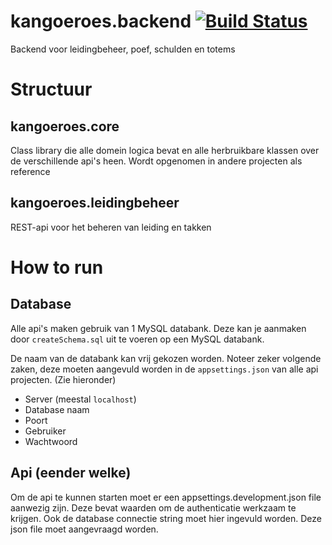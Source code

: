 # kangoeroes.backend [![Build Status](https://travis-ci.org/FOSDeKangoeroes/kangoeroes.backend.svg?branch=master)](https://travis-ci.org/FOSDeKangoeroes/kangoeroes.backend)
Backend voor leidingbeheer, poef, schulden en totems

# Structuur

## kangoeroes.core

Class library die alle domein logica bevat en alle herbruikbare klassen over de verschillende api's heen. Wordt opgenomen in andere projecten als reference

## kangoeroes.leidingbeheer

REST-api voor het beheren van leiding en takken

# How to run

## Database
Alle api's maken gebruik van 1 MySQL databank. Deze kan je aanmaken door `createSchema.sql` uit te voeren op een MySQL databank.

De naam van de databank kan vrij gekozen worden.
Noteer zeker volgende zaken, deze moeten aangevuld worden in de `appsettings.json` van alle api projecten. (Zie hieronder)

- Server (meestal `localhost`)
- Database naam
- Poort
- Gebruiker
- Wachtwoord

## Api (eender welke)

Om de api te kunnen starten moet er een appsettings.development.json file aanwezig zijn. Deze bevat waarden om de authenticatie werkzaam te krijgen. Ook de database connectie string moet hier ingevuld worden.
Deze json file moet aangevraagd worden.
